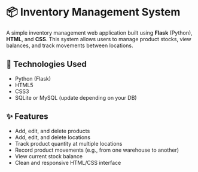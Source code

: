 # 📦 Inventory Management System

A simple inventory management web application built using **Flask** (Python), **HTML**, and **CSS**. This system allows users to manage product stocks, view balances, and track movements between locations.

## 🔧 Technologies Used

- Python (Flask)
- HTML5
- CSS3
- SQLite or MySQL (update depending on your DB)

## ✨ Features

- Add, edit, and delete products
- Add, edit, and delete locations
- Track product quantity at multiple locations
- Record product movements (e.g., from one warehouse to another)
- View current stock balance
- Clean and responsive HTML/CSS interface

